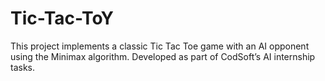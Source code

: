 # Tic-Tac-ToY
This project implements a classic Tic Tac Toe game with an AI opponent using the Minimax algorithm. Developed as part of CodSoft’s AI internship tasks.
